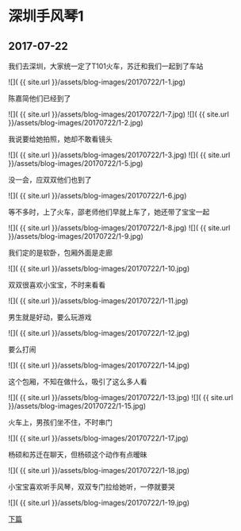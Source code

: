 深圳手风琴1
====================

2017-07-22
------------------------

我们去深圳，大家统一定了T101火车，苏迁和我们一起到了车站

![]( {{ site.url }}/assets/blog-images/20170722/1-1.jpg)

陈嘉简他们已经到了

![]( {{ site.url }}/assets/blog-images/20170722/1-7.jpg)
![]( {{ site.url }}/assets/blog-images/20170722/1-2.jpg)

我说要给她拍照，她却不敢看镜头

![]( {{ site.url }}/assets/blog-images/20170722/1-3.jpg)
![]( {{ site.url }}/assets/blog-images/20170722/1-5.jpg)

没一会，应双双他们也到了

![]( {{ site.url }}/assets/blog-images/20170722/1-6.jpg)

等不多时，上了火车，邵老师他们早就上车了，她还带了宝宝一起

![]( {{ site.url }}/assets/blog-images/20170722/1-8.jpg)
![]( {{ site.url }}/assets/blog-images/20170722/1-9.jpg)

我们定的是软卧，包厢外面是走廊

![]( {{ site.url }}/assets/blog-images/20170722/1-10.jpg)

双双很喜欢小宝宝，不时来看看

![]( {{ site.url }}/assets/blog-images/20170722/1-11.jpg)

男生就是好动，要么玩游戏

![]( {{ site.url }}/assets/blog-images/20170722/1-12.jpg)

要么打闹

![]( {{ site.url }}/assets/blog-images/20170722/1-14.jpg)

这个包厢，不知在做什么，吸引了这么多人看

![]( {{ site.url }}/assets/blog-images/20170722/1-13.jpg)
![]( {{ site.url }}/assets/blog-images/20170722/1-15.jpg)

火车上，男孩们坐不住，不时串门

![]( {{ site.url }}/assets/blog-images/20170722/1-17.jpg)

杨硕和苏迁在聊天，但杨硕这个动作有点暧昧

![]( {{ site.url }}/assets/blog-images/20170722/1-18.jpg)

小宝宝喜欢听手风琴，双双专门拉给她听，一停就要哭

![]( {{ site.url }}/assets/blog-images/20170722/1-19.jpg)

[下篇](/2017/07/23/深圳手风琴2.html)